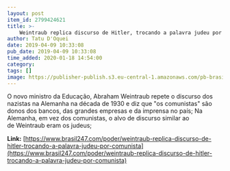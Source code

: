 ```yaml
---
layout: post
item_id: 2799424621
title: >-
    Weintraub replica discurso de Hitler, trocando a palavra judeu por comunista
author: Tatu D'Oquei
date: 2019-04-09 10:33:08
pub_date: 2019-04-09 10:33:08
time_added: 2020-01-18 14:54:00
category: 
tags: []
image: https://publisher-publish.s3.eu-central-1.amazonaws.com/pb-brasil247/swp/jtjeq9/media/2019051804054_08104bf301eb3ea1b1d2e3d66d48f7e491d07c61293233e94ebf9165175810ad.jpeg
---
```


O novo ministro da Educação, Abraham Weintraub repete o discurso dos nazistas na Alemanha na década de 1930 e diz que "os comunistas" são donos dos bancos, das grandes empresas e da imprensa no país; Na Alemanha, em vez dos comunistas, o alvo de discurso similar ao de Weintraub eram os judeus;

**Link:** [https://www.brasil247.com/poder/weintraub-replica-discurso-de-hitler-trocando-a-palavra-judeu-por-comunista](https://www.brasil247.com/poder/weintraub-replica-discurso-de-hitler-trocando-a-palavra-judeu-por-comunista)

